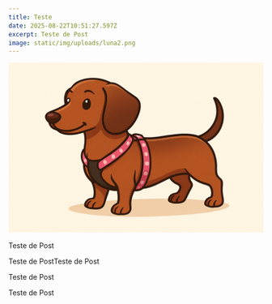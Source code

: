 ```yaml
---
title: Teste
date: 2025-08-22T10:51:27.597Z
excerpt: Teste de Post
image: static/img/uploads/luna2.png
---
```

![](static/img/uploads/luna2.png)

 ﻿Teste de Post

Teste de PostTeste de Post

Teste de Post

Teste de Post